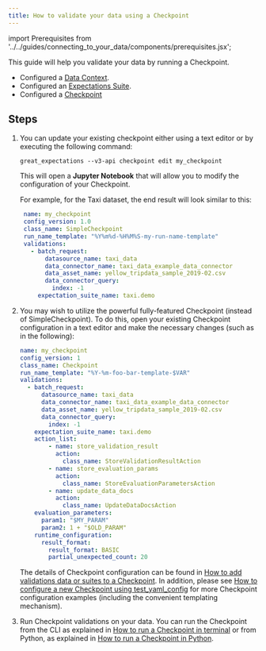 ```yaml
---
title: How to validate your data using a Checkpoint
---
```


import Prerequisites from '../../guides/connecting_to_your_data/components/prerequisites.jsx';

This guide will help you validate your data by running a Checkpoint.


<Prerequisites>

- Configured a [Data Context](../../tutorials/getting_started/initialize_a_data_context.md).
- Configured an [Expectations Suite](../../tutorials/getting_started/create_your_first_expectations.md).
- Configured a [Checkpoint](./checkpoints/how_to_create_a_new_checkpoint)

</Prerequisites>

Steps
-----

1. You can update your existing checkpoint either using a text editor or by executing the following command:

   ```console
   great_expectations --v3-api checkpoint edit my_checkpoint
   ```

   This will open a **Jupyter Notebook** that will allow you to modify the configuration of your Checkpoint.

   For example, for the Taxi dataset, the end result will look similar to this:
 
   ```yaml
    name: my_checkpoint
    config_version: 1.0
    class_name: SimpleCheckpoint
    run_name_template: "%Y%m%d-%H%M%S-my-run-name-template"
    validations:
      - batch_request:
          datasource_name: taxi_data
          data_connector_name: taxi_data_example_data_connector
          data_asset_name: yellow_tripdata_sample_2019-02.csv
          data_connector_query:
            index: -1
        expectation_suite_name: taxi.demo
   ```

2. You may wish to utilize the powerful fully-featured Checkpoint (instead of SimpleCheckpoint).  To do this, open your existing Checkpoint configuration in a text editor and make the necessary changes (such as in the following):

   ```yaml
   name: my_checkpoint
   config_version: 1
   class_name: Checkpoint
   run_name_template: "%Y-%m-foo-bar-template-$VAR"
   validations:
     - batch_request:
         datasource_name: taxi_data
         data_connector_name: taxi_data_example_data_connector
         data_asset_name: yellow_tripdata_sample_2019-02.csv
         data_connector_query:
           index: -1
       expectation_suite_name: taxi.demo
       action_list:
           - name: store_validation_result
             action:
               class_name: StoreValidationResultAction
           - name: store_evaluation_params
             action:
               class_name: StoreEvaluationParametersAction
           - name: update_data_docs
             action:
               class_name: UpdateDataDocsAction
       evaluation_parameters:
         param1: "$MY_PARAM"
         param2: 1 + "$OLD_PARAM"
       runtime_configuration:
         result_format:
           result_format: BASIC
           partial_unexpected_count: 20
   ```

   The details of Checkpoint configuration can be found in [How to add validations data or suites to a Checkpoint](./checkpoints/how_to_add_validations_data_or_suites_to_a_checkpoint).
   In addition, please see [How to configure a new Checkpoint using test_yaml_config](./checkpoints/how_to_add_validations_data_or_suites_to_a_checkpoint.md) for more Checkpoint configuration examples (including the convenient templating mechanism).

3. Run Checkpoint validations on your data.
   You can run the Checkpoint from the CLI as explained in [How to run a Checkpoint in terminal](./checkpoints/how_to_run_a_checkpoint_in_terminal) or from Python, as explained in [How to run a Checkpoint in Python](./checkpoints/how_to_run_a_checkpoint_in_python).
